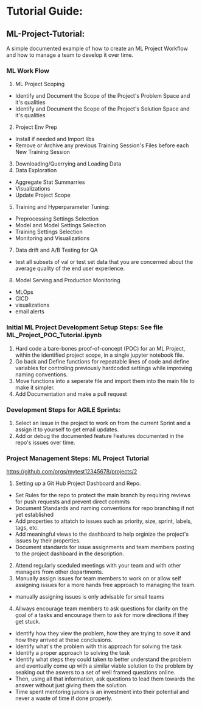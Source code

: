 # Tutorial Guide:

## ML-Project-Tutorial: 
A simple documented example of how to create an ML Project Workflow and how to manage a team to develop it over time. 

### ML Work Flow
1. ML Project Scoping
  - Identify and Document the Scope of the Project's Problem Space and it's qualities
  - Identify and Document the Scope of the Project's Solution Space and it's qualities
2. Project Env Prep
  - Install if needed and Import libs
  - Remove or Archive any previous Training Session's Files before each New Training Session
3. Downloading/Querrying and Loading Data
4. Data Exploration 
  - Aggregate Stat Summarries
  - Visualizations
  - Update Project Scope
5. Training and Hyperparameter Tuning:
  - Preprocessing Settings Selection
  - Model and Model Settings Selection
  - Training Settings Selection
  - Monitoring and Visualizations
7. Data drift and A/B Testing for QA
  - test all subsets of val or test set data that you are concerned about the average quality of the end user experience. 
8. Model Serving and Production Monitoring
  - MLOps
  - CICD
  - visualizations
  - email alerts

### Initial ML Project Development Setup Steps: See file ML_Project_POC_Tutorial.ipynb
1. Hard code a bare-bones proof-of-concept (POC) for an ML Project, within the identified project scope, in a single jupyter notebook file.
2. Go back and Define functions for repeatable lines of code and define variables for controling previously hardcoded settings while improving naming conventions.
3. Move functions into a seperate file and import them into the main file to make it simpler.
4. Add Documentation and make a pull request
### Development Steps for AGILE Sprints:
1. Select an issue in the project to work on from the current Sprint and a assign it to yourself to get email updates.
2. Add or debug the documented feature  Features documented in the repo's issues over time. 

### Project Management Steps: ML Project Tutorial
https://github.com/orgs/mytest12345678/projects/2
1. Setting up a Git Hub Project Dashboard and Repo.
  - Set Rules for the repo to protect the main branch by requiring reviews for push requests and prevent direct commits
  - Document Standards and naming conventions for repo branching if not yet established 
  - Add properties to attatch to issues such as priority, size, sprint, labels, tags, etc.
  - Add meaningful views to the dashboard to help orginize the project's issues by their properties.
  - Document standards for issue assignments and team members posting to the project dashboard in the description.
2. Attend regularly sceduled meetings with your team and with other managers from other departments.
3. Manually assign issues for team members to work on or allow self assigning issues for a more hands free approach to managing the team.
  - manually assigning issues is only advisable for small teams
4. Allways encourage team members to ask questions for clarity on the goal of a tasks and encourage them to ask for more directions if they get stuck.
  - Identify how they view the problem, how they are trying to sove it and how they arrived at these conclusions.
  - Identify what's the problem with this approach for solving the task
  - Identify a proper approach to solving the task
  - Identify what steps they could taken to better understand the problem and eventually come up with a similar viable solution to the problem by seaking out the aswers to a set of well framed questions online.
  - Then, using all that information, ask questions to lead them towards the answer without just giving them the solution.
  - Time spent mentoring juniors is an investment into their potential and never a waste of time if done properly.


